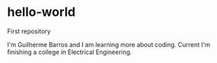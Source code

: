 # hello-world
First repository

I'm Guilherme Barros and I am learning more about coding. Current I'm finishing a college in Electrical Engineering.
